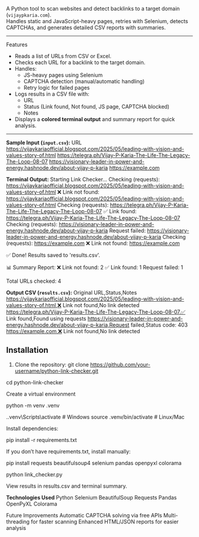 A Python tool to scan websites and detect backlinks to a target domain (`vijaypkaria.com`).  
Handles static and JavaScript-heavy pages, retries with Selenium, detects CAPTCHAs, and generates detailed CSV reports with summaries.

---

Features

- Reads a list of URLs from CSV or Excel.
- Checks each URL for a backlink to the target domain.
- Handles:
  - JS-heavy pages using Selenium
  - CAPTCHA detection (manual/automatic handling)
  - Retry logic for failed pages
- Logs results in a CSV file with:
  - URL
  - Status (Link found, Not found, JS page, CAPTCHA blocked)
  - Notes
- Displays a **colored terminal output** and summary report for quick analysis.

---

**Sample Input (`input.csv`):**
URL
https://vijaykariaofficial.blogspot.com/2025/05/leading-with-vision-and-values-story-of.html
https://telegra.ph/Vijay-P-Karia-The-Life-The-Legacy-The-Loop-08-07
https://visionary-leader-in-power-and-energy.hashnode.dev/about-vijay-p-karia
https://example.com


**Terminal Output:**
Starting Link Checker...
Checking (requests): https://vijaykariaofficial.blogspot.com/2025/05/leading-with-vision-and-values-story-of.html
❌ Link not found: https://vijaykariaofficial.blogspot.com/2025/05/leading-with-vision-and-values-story-of.html
Checking (requests): https://telegra.ph/Vijay-P-Karia-The-Life-The-Legacy-The-Loop-08-07
✅ Link found: https://telegra.ph/Vijay-P-Karia-The-Life-The-Legacy-The-Loop-08-07
Checking (requests): https://visionary-leader-in-power-and-energy.hashnode.dev/about-vijay-p-karia
Request failed: https://visionary-leader-in-power-and-energy.hashnode.dev/about-vijay-p-karia
Checking (requests): https://example.com
❌ Link not found: https://example.com

✅ Done! Results saved to 'results.csv'.

📊 Summary Report:
❌ Link not found: 2
✅ Link found: 1
Request failed: 1

Total URLs checked: 4

**Output CSV (`results.csv`):**
Original URL,Status,Notes
https://vijaykariaofficial.blogspot.com/2025/05/leading-with-vision-and-values-story-of.html,❌ Link not found,No link detected
https://telegra.ph/Vijay-P-Karia-The-Life-The-Legacy-The-Loop-08-07,✅ Link found,Found using requests
https://visionary-leader-in-power-and-energy.hashnode.dev/about-vijay-p-karia,Request failed,Status code: 403
https://example.com,❌ Link not found,No link detected

## Installation

1. Clone the repository:
git clone https://github.com/your-username/python-link-checker.git

cd python-link-checker

Create a virtual environment 

python -m venv .venv

.\.venv\Scripts\activate   # Windows
source .venv/bin/activate  # Linux/Mac

Install dependencies:

pip install -r requirements.txt

If you don’t have requirements.txt, install manually:

pip install requests beautifulsoup4 selenium pandas openpyxl colorama

python link_checker.py

View results in results.csv and terminal summary.

**Technologies Used**
Python
Selenium
BeautifulSoup
Requests
Pandas
OpenPyXL
Colorama

Future Improvements
Automatic CAPTCHA solving via free APIs
Multi-threading for faster scanning
Enhanced HTML/JSON reports for easier analysis

